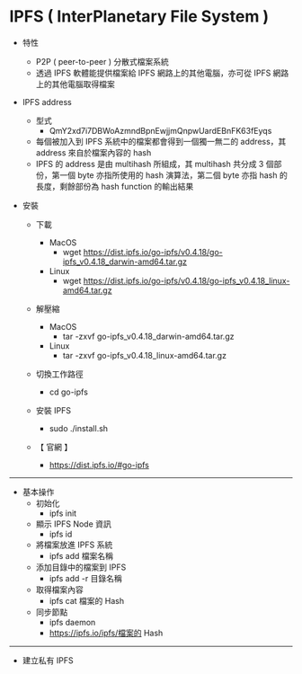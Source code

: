 # IPFS ( InterPlanetary File System )

* 特性
  * P2P ( peer-to-peer ) 分散式檔案系統
  * 透過 IPFS 軟體能提供檔案給 IPFS 網路上的其他電腦，亦可從 IPFS 網路上的其他電腦取得檔案

* IPFS address
  * 型式
    * QmY2xd7i7DBWoAzmndBpnEwjjmQnpwUardEBnFK63fEyqs
  * 每個被加入到 IPFS 系統中的檔案都會得到一個獨一無二的 address，其 address 來自於檔案內容的 hash
  * IPFS 的 address 是由 multihash 所組成，其 multihash 共分成 3 個部份，第一個 byte 亦指所使用的 hash 演算法，第二個 byte 亦指 hash 的長度，剩餘部份為 hash function 的輸出結果
  
* 安裝
  * 下載
    * MacOS 
      * wget https://dist.ipfs.io/go-ipfs/v0.4.18/go-ipfs_v0.4.18_darwin-amd64.tar.gz
    * Linux
      * wget https://dist.ipfs.io/go-ipfs/v0.4.18/go-ipfs_v0.4.18_linux-amd64.tar.gz    
  * 解壓縮
    * MacOS
      * tar -zxvf go-ipfs_v0.4.18_darwin-amd64.tar.gz
    * Linux
      * tar -zxvf go-ipfs_v0.4.18_linux-amd64.tar.gz
  * 切換工作路徑
    * cd go-ipfs
  * 安裝 IPFS
    * sudo ./install.sh
   
  * 【 官網 】 
    * https://dist.ipfs.io/#go-ipfs

---

* 基本操作
  * 初始化
    * ipfs init
  * 顯示 IPFS Node 資訊
    * ipfs id
  * 將檔案放進 IPFS 系統
    * ipfs add 檔案名稱 
  * 添加目錄中的檔案到 IPFS
    * ipfs add -r 目錄名稱
  * 取得檔案內容
    * ipfs cat 檔案的 Hash
  * 同步節點
    * ipfs daemon
    * https://ipfs.io/ipfs/檔案的 Hash

---

* 建立私有 IPFS
